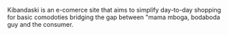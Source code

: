 Kibandaski is an e-comerce site that aims to simplify day-to-day shopping for basic comodoties bridging the gap between "mama mboga, bodaboda guy and the consumer. 
